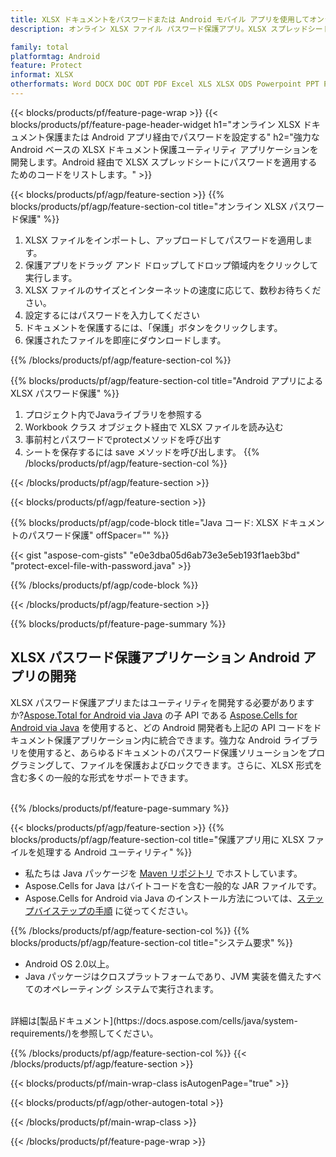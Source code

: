 ```yaml
---
title: XLSX ドキュメントをパスワードまたは Android モバイル アプリを使用してオンラインで保護する
description: オンライン XLSX ファイル パスワード保護アプリ。XLSX スプレッドシートにパスワード保護を適用する Android API Java コード。

family: total
platformtag: Android
feature: Protect
informat: XLSX
otherformats: Word DOCX DOC ODT PDF Excel XLS XLSX ODS Powerpoint PPT PPTX ODP
---
```

{{< blocks/products/pf/feature-page-wrap >}}
{{< blocks/products/pf/feature-page-header-widget h1="オンライン XLSX ドキュメント保護または Android アプリ経由でパスワードを設定する" h2="強力な Android ベースの XLSX ドキュメント保護ユーティリティ アプリケーションを開発します。Android 経由で XLSX スプレッドシートにパスワードを適用するためのコードをリストします。" >}}

{{< blocks/products/pf/agp/feature-section >}}
{{% blocks/products/pf/agp/feature-section-col title="オンライン XLSX パスワード保護" %}}

1. XLSX ファイルをインポートし、アップロードしてパスワードを適用します。
1. 保護アプリをドラッグ アンド ドロップしてドロップ領域内をクリックして実行します。
1. XLSX ファイルのサイズとインターネットの速度に応じて、数秒お待ちください。
1. 設定するにはパスワードを入力してください
1. ドキュメントを保護するには、「保護」ボタンをクリックします。
1. 保護されたファイルを即座にダウンロードします。

{{% /blocks/products/pf/agp/feature-section-col %}}

{{% blocks/products/pf/agp/feature-section-col title="Android アプリによる XLSX パスワード保護" %}}

1. プロジェクト内でJavaライブラリを参照する
1. Workbook クラス オブジェクト経由で XLSX ファイルを読み込む
1. 事前村とパスワードでprotectメソッドを呼び出す
1. シートを保存するには save メソッドを呼び出します。
{{% /blocks/products/pf/agp/feature-section-col %}}

{{< /blocks/products/pf/agp/feature-section >}}

{{< blocks/products/pf/agp/feature-section >}}

{{% blocks/products/pf/agp/code-block title="Java コード: XLSX ドキュメントのパスワード保護" offSpacer="" %}}

{{< gist "aspose-com-gists" "e0e3dba05d6ab73e3e5eb193f1aeb3bd" "protect-excel-file-with-password.java" >}}

{{% /blocks/products/pf/agp/code-block %}}

{{< /blocks/products/pf/agp/feature-section >}}



{{% blocks/products/pf/feature-page-summary %}}


<h2>XLSX パスワード保護アプリケーション Android アプリの開発</h2>

XLSX パスワード保護アプリまたはユーティリティを開発する必要がありますか?[Aspose.Total for Android via Java](https://products.aspose.com/total/ja/android-java/) の子 API である [Aspose.Cells for Android via Java](https://products.aspose.com/cells/ja/android-java/) を使用すると、どの Android 開発者も上記の API コードをドキュメント保護アプリケーション内に統合できます。強力な Android ライブラリを使用すると、あらゆるドキュメントのパスワード保護ソリューションをプログラミングして、ファイルを保護およびロックできます。さらに、XLSX 形式を含む多くの一般的な形式をサポートできます。<br /><br />

{{% /blocks/products/pf/feature-page-summary %}}

{{< blocks/products/pf/agp/feature-section >}}
{{% blocks/products/pf/agp/feature-section-col title="保護アプリ用に XLSX ファイルを処理する Android ユーティリティ" %}}

- 私たちは Java パッケージを [Maven リポジトリ](https://releases.aspose.com/java/repo/com/aspose/aspose-cells/) でホストしています。 
- Aspose.Cells for Java はバイトコードを含む一般的な JAR ファイルです。
- Aspose.Cells for Android via Java のインストール方法については、[ステップバイステップの手順](https://docs.aspose.com/cells/java/installation/#install-aspose-cells-for-java-from-maven-repository) に従ってください。

{{% /blocks/products/pf/agp/feature-section-col %}}
{{% blocks/products/pf/agp/feature-section-col title="システム要求" %}}

- Android OS 2.0以上。
- Java パッケージはクロスプラットフォームであり、JVM 実装を備えたすべてのオペレーティング システムで実行されます。

<br />
詳細は[製品ドキュメント](https://docs.aspose.com/cells/java/system-requirements/)を参照してください。

{{% /blocks/products/pf/agp/feature-section-col %}}
{{< /blocks/products/pf/agp/feature-section >}}

{{< blocks/products/pf/main-wrap-class isAutogenPage="true" >}}

{{< blocks/products/pf/agp/other-autogen-total >}}

{{< /blocks/products/pf/main-wrap-class >}}

{{< /blocks/products/pf/feature-page-wrap >}}